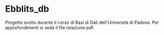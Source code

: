 # Ebblits_db
Progetto svolto durante il corso di Basi di Dati dell'Università di Padova.
Per approfondimenti si veda il file relazione.pdf.
